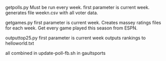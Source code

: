 getpolls.py
Must be run every week.
first parameter is current week.
generates file weekn.csv with all voter data.

getgames.py
first parameter is current week.
Creates massey ratings files for each week.
Get every game played this season from ESPN.

outputtop25.py
first parameter is current week
outputs rankings to helloworld.txt

all combined in update-poll-fb.sh in gaultsports